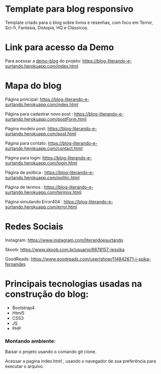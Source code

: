 # Template para blog responsivo

Template criado para o blog sobre livros e resenhas, com foco em Terror, Sci-fi, Fantasia, Distopia, HQ e Clássicos.

# Link para acesso da Demo

Para acessar a [demo-blog](https://blog-literando-e-surtando.herokuapp.com/index.html) do projeto: https://blog-literando-e-surtando.herokuapp.com/index.html

# Mapa do blog

Página principal: https://blog-literando-e-surtando.herokuapp.com/index.html

Página para cadastrar novo post : https://blog-literando-e-surtando.herokuapp.com/postForm.html

Página modelo post: https://blog-literando-e-surtando.herokuapp.com/post.html

Página para contato: https://blog-literando-e-surtando.herokuapp.com/contact.html

Página para login: https://blog-literando-e-surtando.herokuapp.com/login.html

Página de politica : https://blog-literando-e-surtando.herokuapp.com/politic.html

Página de termos : https://blog-literando-e-surtando.herokuapp.com/termos.html

Página simulando Error404 : https://blog-literando-e-surtando.herokuapp.com/error.html

# Redes Sociais

Instagram:
https://www.instagram.com/literandoesurtando

Skoob:
https://www.skoob.com.br/usuario/6878157-jessika

GoodReads:
https://www.goodreads.com/user/show/114842671-j-ssika-fernandes

# Principais tecnologias usadas na construção do blog:

  - Bootstrap4
  - Html5
  - CSS3
  - JS
  - PHP

### Montando ambiente:

Baixar o projeto usando o comando git clone.

Acessar a pagina index.html , usando o navegador de sua preferência para executar o arquivo.
